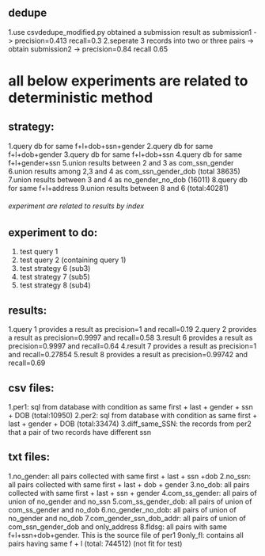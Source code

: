 ## dedupe
1.use csvdedupe_modified.py obtained a submission result as submission1 -> precision=0.413 recall=0.3
2.seperate 3 records into two or three pairs -> obtain submission2 -> precision=0.84 recall 0.65 

# all below experiments are related to deterministic method

## strategy:
1.query db for same f+l+dob+ssn+gender
2.query db for same f+l+dob+gender
3.query db for same f+l+dob+ssn
4.query db for same f+l+gender+ssn
5.union results between 2 and 3 as com_ssn_gender
6.union results among 2,3 and 4 as com_ssn_gender_dob (total 38635)
7.union results between 3 and 4 as no_gender_no_dob (16011)
8.query db for same f+l+address
9.union results between 8 and 6 (total:40281)

###### experiment are related to results by index 

## experiment to do:
1. test query 1
2. test query 2 (containing query 1)
3. test strategy 6 (sub3)
4. test strategy 7 (sub5)
5. test	strategy 8 (sub4)


## results:
1.query 1 provides a result as precision=1 and recall=0.19
2.query 2 provides a result as precision=0.9997 and recall=0.58
3.result 6 provides a result as precision=0.9997 and recall=0.64
4.result 7 provides a result as precision=1 and recall=0.27854
5.result 8 provides a result as precision=0.99742 and recall=0.69


## csv files:
1.per1: sql from database with condition as same first + last + gender + ssn + DOB (total:10950)
2.per2: sql from database with condition as same first + last + gender + DOB (total:33474)
3.diff_same_SSN: the records from per2 that a pair of two records have different ssn


## txt files:
1.no_gender: all pairs collected with same first + last + ssn +dob
2.no_ssn: all pairs collected with same first + last + dob + gender
3.no_dob: all pairs collected with same first + last + ssn + gender
4.com_ss_gender: all pairs of union of no_gender and no_ssn
5.com_ss_gender_dob: all pairs of union of com_ss_gender and no_dob
6.no_gender_no_dob: all pairs of union of no_gender and no_dob
7.com_gender_ssn_dob_addr: all pairs of union of com_ssn_gender_dob and only_address
8.fldsg: all pairs with same f+l+ssn+dob+gender. This is the source file of per1
9only_fl: contains all pairs having same f + l (total: 744512) (not fit for test)